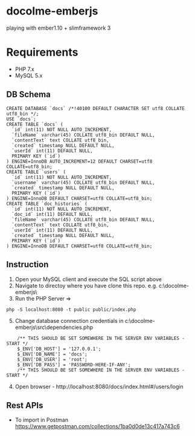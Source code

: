# docolme-emberjs
playing with ember1.10 + slimframework 3

# Requirements
* PHP 7.x
* MySQL 5.x

## DB Schema
```
CREATE DATABASE `docs` /*!40100 DEFAULT CHARACTER SET utf8 COLLATE utf8_bin */;
USE `docs`;
CREATE TABLE `docs` (
  `id` int(11) NOT NULL AUTO_INCREMENT,
  `fileName` varchar(45) COLLATE utf8_bin DEFAULT NULL,
  `contentText` text COLLATE utf8_bin,
  `created` timestamp NULL DEFAULT NULL,
  `userId` int(11) DEFAULT NULL,
  PRIMARY KEY (`id`)
) ENGINE=InnoDB AUTO_INCREMENT=12 DEFAULT CHARSET=utf8 COLLATE=utf8_bin;
CREATE TABLE `users` (
  `id` int(11) NOT NULL AUTO_INCREMENT,
  `username` varchar(45) COLLATE utf8_bin DEFAULT NULL,
  `created` timestamp NULL DEFAULT NULL,
  PRIMARY KEY (`id`)
) ENGINE=InnoDB DEFAULT CHARSET=utf8 COLLATE=utf8_bin;
CREATE TABLE `doc_histories` (
  `id` int(11) NOT NULL AUTO_INCREMENT,
  `doc_id` int(11) DEFAULT NULL,
  `fileName` varchar(45) COLLATE utf8_bin DEFAULT NULL,
  `contentText` text COLLATE utf8_bin,
  `userId` int(11) DEFAULT NULL,
  `created` timestamp NULL DEFAULT NULL,
  PRIMARY KEY (`id`)
) ENGINE=InnoDB DEFAULT CHARSET=utf8 COLLATE=utf8_bin;
```
## Instruction
1. Open your MySQL client and execute the SQL script above
2. Navigate to directoy where you have clone this repo. e.g.  c:\docolme-emberjs\
3. Run the PHP Server => 
```
php -S localhost:8080 -t public public/index.php
```
5. Change database connection credentials in c:\docolme-emberjs\src\dependencies.php
```
    /** THIS SHOULD BE SET SOMEWHERE IN THE SERVER ENV VARIABLES - START */
    $_ENV['DB_HOST'] = '127.0.0.1';
    $_ENV['DB_NAME'] = 'docs';
    $_ENV['DB_USER'] = 'root';
    $_ENV['DB_PASS'] = 'PASSWORD-HERE-IF-ANY';
    /** THIS SHOULD BE SET SOMEWHERE IN THE SERVER ENV VARIABLES - START */
```
4. Open browser - http://localhost:8080/docs/index.html#/users/login 

## Rest APIs
* To import in Postman
https://www.getpostman.com/collections/1ba0d0de13c417a743c6
